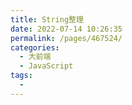 ```yaml
---
title: String整理
date: 2022-07-14 10:26:35
permalink: /pages/467524/
categories:
  - 大前端
  - JavaScript
tags:
  - 
---
```

